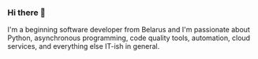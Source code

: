 ### Hi there 👋

I'm a beginning software developer from Belarus and I'm passionate about Python, asynchronous programming, code quality tools, automation, cloud services, and everything else IT-ish in general.
